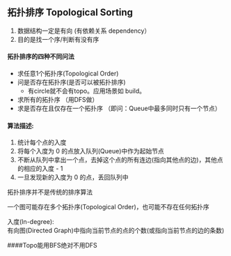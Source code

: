 ## 拓扑排序 Topological  Sorting

1. 数据结构一定是有向 (有依赖关系 dependency）
2. 目的是找一个序/判断有没有序

#### 拓扑排序的四种不同问法

* 求任意1个拓扑序\(Topological Order\) 
* 问是否存在拓扑序\(是否可以被拓扑排序\) 
  * 有circle就不会有topo。应用场景如 build。
* 求所有的拓扑序 （用DFS做）
* 求是否存在且仅存在一个拓扑序 （即问：Queue中最多同时只有一个节点）

#### 算法描述:

1. 统计每个点的入度
2. 将每个入度为 0 的点放入队列\(Queue\)中作为起始节点
3. 不断从队列中拿出一个点，去掉这个点的所有连边\(指向其他点的边\)，其他点的相应的入度 - 1 
4. 一旦发现新的入度为 0 的点，丢回队列中

拓扑排序并不是传统的排序算法

一个图可能存在多个拓扑序\(Topological Order\)，也可能不存在任何拓扑序

入度\(In-degree\):  
有向图\(Directed Graph\)中指向当前节点的点的个数\(或指向当前节点的边的条数\)

####Topo能用BFS绝对不用DFS






